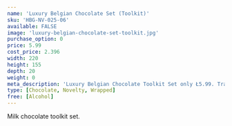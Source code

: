 ```yaml
---
name: 'Luxury Belgian Chocolate Set (Toolkit)'
sku: 'HBG-NV-025-06'
available: FALSE
image: 'luxury-belgian-chocolate-set-toolkit.jpg'
purchase_option: 0
price: 5.99
cost_price: 2.396
width: 220
height: 155
depth: 20
weight: 0
meta_description: 'Luxury Belgian Chocolate Toolkit Set only Ł5.99. Traditional sweets and more at Humbugs Confectionery Store. Specialists in satisfying your sweet tooth!'
type: [Chocolate, Novelty, Wrapped]
free: [Alcohol]
---
```

Milk chocolate toolkit set.